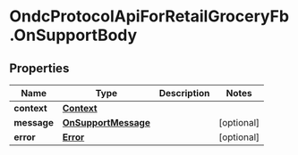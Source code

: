 # OndcProtocolApiForRetailGroceryFb.OnSupportBody

## Properties
Name | Type | Description | Notes
------------ | ------------- | ------------- | -------------
**context** | [**Context**](Context.md) |  | 
**message** | [**OnSupportMessage**](OnSupportMessage.md) |  | [optional] 
**error** | [**Error**](Error.md) |  | [optional] 
